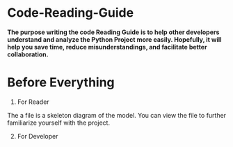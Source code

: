 # Code-Reading-Guide
**The purpose writing the code Reading Guide is to help other developers understand and analyze the Python Project more easily.
Hopefully, it will help you save time, reduce misunderstandings, and facilitate better collaboration.**

# Before Everything
1. For Reader
   
The a file is a skeleton diagram of the model. You can view the file to further familiarize yourself with the project.

2. For Developer

